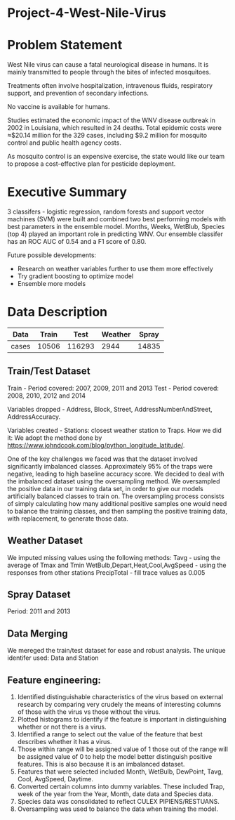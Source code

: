 # Project-4-West-Nile-Virus

# Problem Statement
West Nile virus can cause a fatal neurological
disease in humans. It is mainly transmitted to
people through the bites of infected
mosquitoes.

Treatments often involve hospitalization,
intravenous fluids, respiratory support, and
prevention of secondary infections.

No vaccine is available for humans.

Studies estimated the economic impact of the
WNV disease outbreak in 2002 in Louisiana,
which resulted in 24 deaths. Total epidemic
costs were ≈$20.14 million for the 329 cases,
including $9.2 million for mosquito control and
public health agency costs.

As mosquito control is an expensive exercise,
the state would like our team to propose a
cost-effective plan for pesticide deployment.

# Executive Summary 

3 classifers - logistic regression, random forests and support vector machines (SVM) were built and combined two best performing models with best parameters in the ensemble model. Months, Weeks, WetBlub, Species (top 4) played an important role in predicting WNV. Our ensemble classifer has an ROC AUC of 0.54 and a F1 score of 0.80.

Future possible developments:
- Research on weather variables further to use them more effectively
- Try gradient boosting to optimize model
- Ensemble more models 

# Data Description 

Data|Train|Test|Weather|Spray|
|---|---|---|---|---|
cases|10506| 116293| 2944 |14835 

## Train/Test Dataset

Train - Period covered: 2007,	  2009,	  2011	  and	  2013
Test  - Period covered: 2008,	  2010,	 2012	 and	 2014

Variables dropped - Address, Block, Street, AddressNumberAndStreet, AddressAccuracy. 

Variables created - Stations: closest weather station to Traps. How we did it: We adopt the method done by https://www.johndcook.com/blog/python_longitude_latitude/.

One of the key challenges we faced was that the dataset involved significantly imbalanced classes. Approximately 95% of the traps were negative, leading to high baseline accuracy score. We decided to deal with the imbalanced dataset using the oversampling method. 
We oversampled the positive data in our training data set, in order to give our models artificially balanced classes to train on.
The oversampling process consists of simply calculating how many additional positive samples one would need to balance the training classes, and then sampling the positive training data, with replacement, to generate those data.

## Weather Dataset

We imputed missing values using the following methods:
Tavg - using the average of Tmax and Tmin
WetBulb,Depart,Heat,Cool,AvgSpeed - using the responses from other stations
PrecipTotal - fill trace values as 0.005

## Spray Dataset

Period: 2011 and 2013

## Data Merging
We mereged the train/test dataset for ease and robust analysis. The unique identifer used: Data and Station

## Feature engineering:
1. Identified distinguishable characteristics of the virus based on external research by comparing very crudely the means of interesting columns of those with the virus vs those without the virus.
2. Plotted histograms to identify if the feature is important in distinguishing whether or not there is a virus.
3. Identified a range to select out the value of the feature that best describes whether it has a virus.
4. Those within range will be assigned value of 1 those out of the range will be assigned value of 0 to help the model better distinguish positive features. This is also because it is an imbalanced dataset.
5. Features that were selected included Month, WetBulb, DewPoint, Tavg, Cool, AvgSpeed, Daytime.
6. Converted certain columns into dummy variables. These included Trap, week of the year from the Year, Month, date data and Species data.
7. Species data was consolidated to reflect CULEX PIPIENS/RESTUANS.
8. Oversampling was used to balance the data when training the model.
